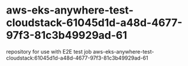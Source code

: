 # aws-eks-anywhere-test-cloudstack-61045d1d-a48d-4677-97f3-81c3b49929ad-61
repository for use with E2E test job aws-eks-anywhere-test-cloudstack:61045d1d-a48d-4677-97f3-81c3b49929ad-61
